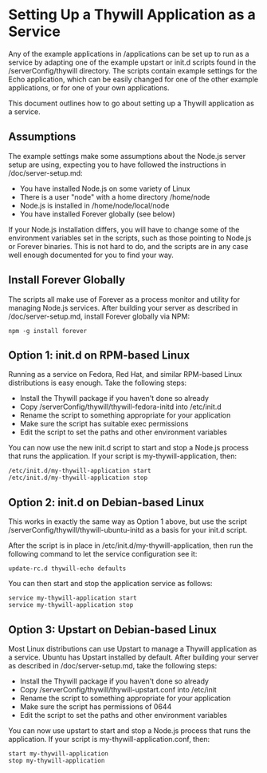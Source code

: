 Setting Up a Thywill Application as a Service
=============================================

Any of the example applications in /applications can be set up to run as a
service by adapting one of the example upstart or init.d scripts found in
the /serverConfig/thywill directory. The scripts contain example settings
for the Echo application, which can be easily changed for one of the other
example applications, or for one of your own applications.

This document outlines how to go about setting up a Thywill application as a
service.

Assumptions
-----------

The example settings make some assumptions about the Node.js server setup
are using, expecting you to have followed the instructions in
/doc/server-setup.md:

  * You have installed Node.js on some variety of Linux
  * There is a user "node" with a home directory /home/node
  * Node.js is installed in /home/node/local/node
  * You have installed Forever globally (see below)

If your Node.js installation differs, you will have to change some of the
environment variables set in the scripts, such as those pointing to Node.js or
Forever binaries. This is not hard to do, and the scripts are in any case
well enough documented for you to find your way.

Install Forever Globally
------------------------

The scripts all make use of Forever as a process monitor and utility for
managing Node.js services. After building your server as described in
/doc/server-setup.md, install Forever globally via NPM:

    npm -g install forever

Option 1: init.d on RPM-based Linux
-----------------------------------

Running as a service on Fedora, Red Hat, and similar RPM-based Linux
distributions is easy enough. Take the following steps:

  * Install the Thywill package if you haven't done so already
  * Copy /serverConfig/thywill/thywill-fedora-initd into /etc/init.d
  * Rename the script to something appropriate for your application
  * Make sure the script has suitable exec permissions
  * Edit the script to set the paths and other environment variables

You can now use the new init.d script to start and stop a Node.js process that runs
the application. If your script is my-thywill-application, then:

    /etc/init.d/my-thywill-application start
    /etc/init.d/my-thywill-application stop

Option 2: init.d on Debian-based Linux
--------------------------------------

This works in exactly the same way as Option 1 above, but use the script
/serverConfig/thywill/thywill-ubuntu-initd as a basis for your init.d script.

After the script is in place in /etc/init.d/my-thywill-application, then run
the following command to let the service configuration see it:

    update-rc.d thywill-echo defaults

You can then start and stop the application service as follows:

    service my-thywill-application start
    service my-thywill-application stop

Option 3: Upstart on Debian-based Linux
---------------------------------------

Most Linux distributions can use Upstart to manage a Thywill application as a
service. Ubuntu has Upstart installed by default. After building your server
as described in /doc/server-setup.md, take the following steps:

  * Install the Thywill package if you haven't done so already
  * Copy /serverConfig/thywill/thywill-upstart.conf into /etc/init
  * Rename the script to something appropriate for your application
  * Make sure the script has permissions of 0644
  * Edit the script to set the paths and other environment variables

You can now use upstart to start and stop a Node.js process that runs the
application. If your script is my-thywill-application.conf, then:

    start my-thywill-application
    stop my-thywill-application

